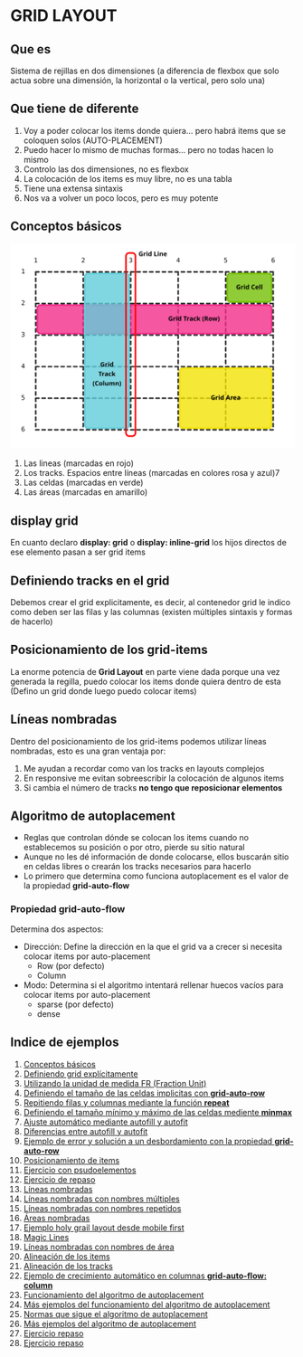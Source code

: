 # GRID LAYOUT

## Que es

Sistema de rejillas en dos dimensiones (a diferencia de flexbox que solo actua sobre una dimensión, la horizontal o la vertical, pero solo una)

## Que tiene de diferente

1. Voy a poder colocar los items donde quiera... pero habrá items que se coloquen solos (AUTO-PLACEMENT)
2. Puedo hacer lo mismo de muchas formas... pero no todas hacen lo mismo
3. Controlo las dos dimensiones, no es flexbox
4. La colocación de los items es muy libre, no es una tabla
5. Tiene una extensa sintaxis
6. Nos va a volver un poco locos, pero es muy potente

## Conceptos básicos

![Grid Line](./doc/img/grid-concepts.svg)

1. Las lineas (marcadas en rojo)
2. Los tracks. Espacios entre líneas (marcadas en colores rosa y azul)7
3. Las celdas (marcadas en verde)
4. Las áreas (marcadas en amarillo)

## display grid

En cuanto declaro **display: grid** o **display: inline-grid** los hijos directos de ese elemento pasan a ser grid items

## Definiendo tracks en el grid

Debemos crear el grid explicitamente, es decir, al contenedor grid le indico como deben ser las filas y las columnas (existen múltiples sintaxis y formas de hacerlo)

## Posicionamiento de los grid-items

La enorme potencia de **Grid Layout** en parte viene dada porque una vez generada la regilla, puedo colocar los items donde quiera dentro de esta (Defino un grid donde luego puedo colocar items)

## Líneas nombradas

Dentro del posicionamiento de los grid-items podemos utilizar líneas nombradas, esto es una gran ventaja por:

1. Me ayudan a recordar como van los tracks en layouts complejos
2. En responsive me evitan sobreescribir la colocación de algunos items
3. Si cambia el número de tracks **no tengo que reposicionar elementos**

## Algoritmo de autoplacement

- Reglas que controlan dónde se colocan los items cuando no establecemos su posición o por otro, pierde su sitio natural
- Aunque no les dé información de donde colocarse, ellos buscarán sitio en celdas libres o crearán los tracks necesarios para hacerlo
- Lo primero que determina como funciona autoplacement es el valor de la propiedad **grid-auto-flow**

### Propiedad grid-auto-flow

Determina dos aspectos:  

- Dirección: Define la dirección en la que el grid va a crecer si necesita colocar items por auto-placement
  - Row (por defecto)
  - Column
- Modo: Determina si el algoritmo intentará rellenar huecos vacíos para colocar items por auto-placement
  - sparse (por defecto)
  - dense

## Indice de ejemplos

1. [Conceptos básicos](./0901-EJ/)
2. [Definiendo grid explícitamente](./0902-EJ/)
3. [Utilizando la unidad de medida FR (Fraction Unit)](./0903-EJ/)
4. [Definiendo el tamaño de las celdas implicitas con **grid-auto-row**](./0904-EJ/)  
5. [Repitiendo filas y columnas mediante la función **repeat**](./0905-EJ/)
6. [Definiendo el tamaño mínimo y máximo de las celdas mediente **minmax**](./0906-EJ/)
7. [Ajuste automático mediante autofill y autofit](./0907-EJ/)
8. [Diferencias entre autofill y autofit](./0908-EJ/)
9. [Ejemplo de error y solución a un desbordamiento con la propiedad **grid-auto-row**](./0909-EJ/)
10. [Posicionamiento de items](./0910-EJ/)
11. [Ejercicio con psudoelementos](./0911-EJ/)
12. [Ejercicio de repaso](./0912-EJ/)
13. [Líneas nombradas](./0913-EJ/)
14. [Líneas nombradas con nombres múltiples](./0914-EJ/)
15. [Líneas nombradas con nombres repetidos](./0915-EJ/)
16. [Áreas nombradas](./0916-EJ/)
17. [Ejemplo holy grail layout desde mobile first](./0917-EJ)
18. [Magic Lines](./0918-EJ/)
19. [Líneas nombradas con nombres de área](./0919-EJ/)
20. [Alineación de los items](./0920-EJ/)
21. [Alineación de los tracks](./0921-EJ/)
22. [Ejemplo de crecimiento automático en columnas **grid-auto-flow: column**](./0922-EJ/)
23. [Funcionamiento del algoritmo de autoplacement](./0923-EJ/)
24. [Más ejemplos del funcionamiento del algoritmo de autoplacement](./0924-EJ/)
25. [Normas que sigue el algoritmo de autoplacement](./0925-EJ/)
26. [Más ejemplos del algoritmo de autoplacement](./0926-EJ/)
27. [Ejercicio repaso](./0927-EJ/)
28. [Ejercicio repaso](./0928-EJ/)